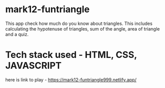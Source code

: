 # mark12-funtriangle

 This app check how much do you know about triangles. This includes calculating the hypotenuse of triangles, sum of the angle, area of triangle and a quiz. 
 
 <h1>Tech stack used - HTML, CSS, JAVASCRIPT </h1>

here is link to play - https://mark12-funtriangle999.netlify.app/
